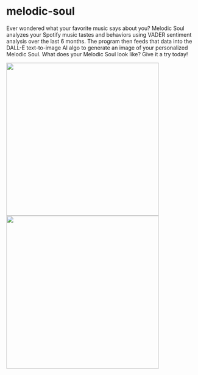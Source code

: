 # melodic-soul
Ever wondered what your favorite music says about you? Melodic Soul analyzes your Spotify music tastes and behaviors using VADER sentiment analysis over the last 6 months. The program then feeds that data into the DALL-E text-to-image AI algo to generate an image of your personalized Melodic Soul. What does your Melodic Soul look like? Give it a try today!

<p float="left">
  <img src="https://user-images.githubusercontent.com/25855913/215732211-30a7cbeb-14a4-4777-83f0-91b68e93061d.png" width="400" height="400">
  <img src="https://user-images.githubusercontent.com/25855913/215731379-6fa5d344-1852-43f9-8dfe-7ff0197d9e21.png" width="400" height="400">
</p>


